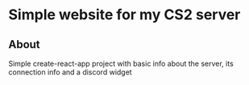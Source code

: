 # Simple website for my CS2 server

## About

Simple create-react-app project with basic info about the server, its connection info and a discord widget
